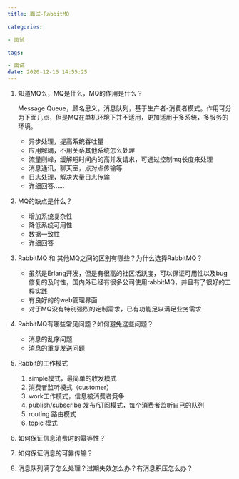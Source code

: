 ```yaml
---
title: 面试-RabbitMQ

categories: 

- 面试

tags: 

- 面试
date: 2020-12-16 14:55:25
---
```



1. 知道MQ么，MQ是什么，MQ的作用是什么？

    Message Queue，顾名思义，消息队列，基于生产者-消费者模式。作用可分为下面几点，但是MQ在单机环境下并不适用，更加适用于多系统，多服务的环境。

    - 异步处理，提高系统吞吐量
    - 应用解耦，不用关系其他系统怎么处理
    - 流量削峰，缓解短时间内的高并发请求，可通过控制mq长度来处理
    - 消息通讯，聊天室，点对点传输等
    - 日志处理，解决大量日志传输 
    - 详细回答......

2. MQ的缺点是什么？

    - 增加系统复杂性
    - 降低系统可用性
    - 数据一致性
    - 详细回答

3. RabbitMQ 和 其他MQ之间的区别有哪些？为什么选择RabbitMQ？

    - 虽然是Erlang开发，但是有很高的社区活跃度，可以保证可用性以及bug修复的及时性，国内外已经有很多公司使用rabbitMQ，并且有了很好的工程实践
    - 有良好的的web管理界面
    - 对于MQ没有特别强烈的定制需求，已有功能足以满足业务需求

4. RabbitMQ有哪些常见问题？如何避免这些问题？

    - 消息的乱序问题
    - 消息的重复发送问题

5. Rabbit的工作模式

    1. simple模式，最简单的收发模式
    2. 消费者监听模式（customer）
    3. work工作模式，信息被消费者竞争
    4. publish/subscribe 发布/订阅模式，每个消费者监听自己的队列
    5. routing 路由模式
    6. topic 模式

6. 如何保证信息消费时的幂等性？

7. 如何保证消息的可靠传输？

8. 消息队列满了怎么处理？过期失效怎么办？有消息积压怎么办？



